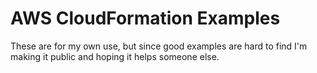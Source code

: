 # AWS CloudFormation Examples

These are for my own use, but since good examples are hard to find I'm making it public and hoping it helps someone else.
